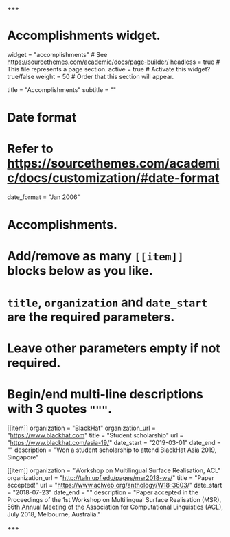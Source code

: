 +++
# Accomplishments widget.
widget = "accomplishments"  # See https://sourcethemes.com/academic/docs/page-builder/
headless = true  # This file represents a page section.
active = true  # Activate this widget? true/false
weight = 50  # Order that this section will appear.

title = "Accomplish&shy;ments"
subtitle = ""

# Date format
#   Refer to https://sourcethemes.com/academic/docs/customization/#date-format
date_format = "Jan 2006"

# Accomplishments.
#   Add/remove as many `[[item]]` blocks below as you like.
#   `title`, `organization` and `date_start` are the required parameters.
#   Leave other parameters empty if not required.
#   Begin/end multi-line descriptions with 3 quotes `"""`.

[[item]]
  organization = "BlackHat"
  organization_url = "https://www.blackhat.com"
  title = "Student scholarship"
  url = "https://www.blackhat.com/asia-19/"
  date_start = "2019-03-01"
  date_end = ""
  description = "Won a student scholarship to attend BlackHat Asia 2019, Singapore"

[[item]]
  organization = "Workshop on Multilingual Surface Realisation, ACL"
  organization_url = "http://taln.upf.edu/pages/msr2018-ws/"
  title = "Paper accepted!"
  url = "https://www.aclweb.org/anthology/W18-3603/"
  date_start = "2018-07-23"
  date_end = ""
  description = "Paper accepted in the Proceedings of the 1st Workshop on Multilingual Surface Realisation (MSR), 56th Annual Meeting of the Association for Computational Linguistics (ACL), July 2018, Melbourne, Australia."

+++
